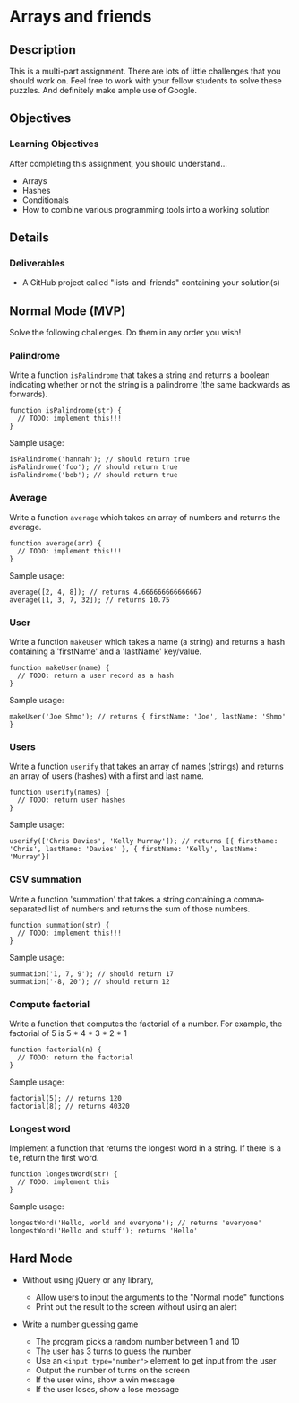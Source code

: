 # Arrays and friends

## Description

This is a multi-part assignment. There are lots of little challenges that
you should work on. Feel free to work with your fellow students to solve
these puzzles. And definitely make ample use of Google.

## Objectives

### Learning Objectives

After completing this assignment, you should understand...

* Arrays
* Hashes
* Conditionals
* How to combine various programming tools into a working solution

## Details

### Deliverables

* A GitHub project called "lists-and-friends" containing your solution(s)

## Normal Mode (MVP)

Solve the following challenges. Do them in any order you wish!

### Palindrome

Write a function `isPalindrome` that takes a string and returns a boolean
indicating whether or not the string is a palindrome (the same backwards as
  forwards).

    function isPalindrome(str) {
      // TODO: implement this!!!
    }

Sample usage:

    isPalindrome('hannah'); // should return true
    isPalindrome('foo'); // should return true
    isPalindrome('bob'); // should return true

### Average

Write a function `average` which takes an array of numbers and returns the
average.

    function average(arr) {
      // TODO: implement this!!!
    }

Sample usage:

    average([2, 4, 8]); // returns 4.666666666666667
    average([1, 3, 7, 32]); // returns 10.75

### User

Write a function `makeUser` which takes a name (a string) and returns a hash
containing a 'firstName' and a 'lastName' key/value.

    function makeUser(name) {
      // TODO: return a user record as a hash
    }

Sample usage:

    makeUser('Joe Shmo'); // returns { firstName: 'Joe', lastName: 'Shmo' }

### Users

Write a function `userify` that takes an array of names (strings) and returns
an array of users (hashes) with a first and last name.

    function userify(names) {
      // TODO: return user hashes
    }

Sample usage:

    userify(['Chris Davies', 'Kelly Murray']); // returns [{ firstName: 'Chris', lastName: 'Davies' }, { firstName: 'Kelly', lastName: 'Murray'}]

### CSV summation

Write a function 'summation' that takes a string containing a comma-separated
list of numbers and returns the sum of those numbers.

    function summation(str) {
      // TODO: implement this!!!
    }

Sample usage:

    summation('1, 7, 9'); // should return 17
    summation('-8, 20'); // should return 12

### Compute factorial

Write a function that computes the factorial of a number. For example, the
factorial of 5 is 5 * 4 * 3 * 2 * 1

    function factorial(n) {
      // TODO: return the factorial
    }

Sample usage:

    factorial(5); // returns 120
    factorial(8); // returns 40320

### Longest word

Implement a function that returns the longest word in a string. If there is a
tie, return the first word.

    function longestWord(str) {
      // TODO: implement this
    }

Sample usage:

    longestWord('Hello, world and everyone'); // returns 'everyone'
    longestWord('Hello and stuff'); returns 'Hello'

## Hard Mode

- Without using jQuery or any library,
  - Allow users to input the arguments to the "Normal mode" functions
  - Print out the result to the screen without using an alert

- Write a number guessing game
  - The program picks a random number between 1 and 10
  - The user has 3 turns to guess the number
  - Use an `<input type="number">` element to get input from the user
  - Output the number of turns on the screen
  - If the user wins, show a win message
  - If the user loses, show a lose message
